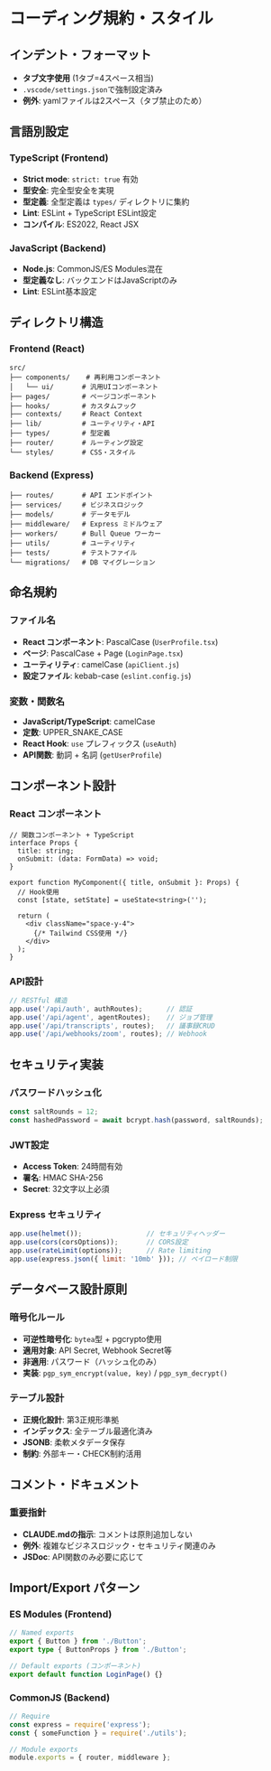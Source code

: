 # コーディング規約・スタイル

## インデント・フォーマット
- **タブ文字使用** (1タブ=4スペース相当)
- `.vscode/settings.json`で強制設定済み
- **例外**: yamlファイルは2スペース（タブ禁止のため）

## 言語別設定

### TypeScript (Frontend)
- **Strict mode**: `strict: true` 有効
- **型安全**: 完全型安全を実現
- **型定義**: 全型定義は `types/` ディレクトリに集約
- **Lint**: ESLint + TypeScript ESLint設定
- **コンパイル**: ES2022, React JSX

### JavaScript (Backend)  
- **Node.js**: CommonJS/ES Modules混在
- **型定義なし**: バックエンドはJavaScriptのみ
- **Lint**: ESLint基本設定

## ディレクトリ構造

### Frontend (React)
```
src/
├── components/    # 再利用コンポーネント
│   └── ui/       # 汎用UIコンポーネント
├── pages/        # ページコンポーネント
├── hooks/        # カスタムフック
├── contexts/     # React Context
├── lib/          # ユーティリティ・API
├── types/        # 型定義
├── router/       # ルーティング設定
└── styles/       # CSS・スタイル
```

### Backend (Express)
```
├── routes/       # API エンドポイント
├── services/     # ビジネスロジック
├── models/       # データモデル
├── middleware/   # Express ミドルウェア
├── workers/      # Bull Queue ワーカー
├── utils/        # ユーティリティ
├── tests/        # テストファイル
└── migrations/   # DB マイグレーション
```

## 命名規約

### ファイル名
- **React コンポーネント**: PascalCase (`UserProfile.tsx`)
- **ページ**: PascalCase + Page (`LoginPage.tsx`)
- **ユーティリティ**: camelCase (`apiClient.js`)
- **設定ファイル**: kebab-case (`eslint.config.js`)

### 変数・関数名
- **JavaScript/TypeScript**: camelCase
- **定数**: UPPER_SNAKE_CASE
- **React Hook**: `use` プレフィックス (`useAuth`)
- **API関数**: 動詞 + 名詞 (`getUserProfile`)

## コンポーネント設計

### React コンポーネント
```tsx
// 関数コンポーネント + TypeScript
interface Props {
  title: string;
  onSubmit: (data: FormData) => void;
}

export function MyComponent({ title, onSubmit }: Props) {
  // Hook使用
  const [state, setState] = useState<string>('');
  
  return (
    <div className="space-y-4">
      {/* Tailwind CSS使用 */}
    </div>
  );
}
```

### API設計
```javascript
// RESTful 構造
app.use('/api/auth', authRoutes);      // 認証
app.use('/api/agent', agentRoutes);    // ジョブ管理
app.use('/api/transcripts', routes);   // 議事録CRUD
app.use('/api/webhooks/zoom', routes); // Webhook
```

## セキュリティ実装

### パスワードハッシュ化
```javascript
const saltRounds = 12;
const hashedPassword = await bcrypt.hash(password, saltRounds);
```

### JWT設定
- **Access Token**: 24時間有効
- **署名**: HMAC SHA-256
- **Secret**: 32文字以上必須

### Express セキュリティ
```javascript
app.use(helmet());                // セキュリティヘッダー
app.use(cors(corsOptions));       // CORS設定
app.use(rateLimit(options));      // Rate limiting
app.use(express.json({ limit: '10mb' })); // ペイロード制限
```

## データベース設計原則

### 暗号化ルール
- **可逆性暗号化**: `bytea`型 + pgcrypto使用
- **適用対象**: API Secret, Webhook Secret等
- **非適用**: パスワード（ハッシュ化のみ）
- **実装**: `pgp_sym_encrypt(value, key)` / `pgp_sym_decrypt()`

### テーブル設計
- **正規化設計**: 第3正規形準拠
- **インデックス**: 全テーブル最適化済み
- **JSONB**: 柔軟メタデータ保存
- **制約**: 外部キー・CHECK制約活用

## コメント・ドキュメント

### 重要指針
- **CLAUDE.mdの指示**: コメントは原則追加しない
- **例外**: 複雑なビジネスロジック・セキュリティ関連のみ
- **JSDoc**: API関数のみ必要に応じて

## Import/Export パターン

### ES Modules (Frontend)
```typescript
// Named exports
export { Button } from './Button';
export type { ButtonProps } from './Button';

// Default exports (コンポーネント)
export default function LoginPage() {}
```

### CommonJS (Backend)  
```javascript
// Require
const express = require('express');
const { someFunction } = require('./utils');

// Module exports
module.exports = { router, middleware };
```